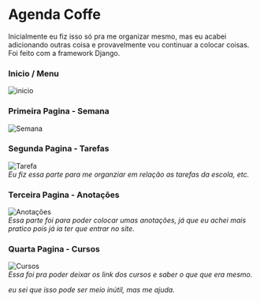 ﻿# Agenda Coffe

Inicialmente eu fiz isso só pra me organizar mesmo,
mas eu acabei adicionando outras coisa e provavelmente vou
continuar a colocar coisas.
<br>
Foi feito com a framework Django.
<br>
### Inicio / Menu
![inicio](https://i.imgur.com/EjYxyej.png)

### Primeira Pagina - Semana
![Semana](https://i.imgur.com/rT8Aymg.png)

### Segunda Pagina - Tarefas
![Tarefa](https://i.imgur.com/bNzw7yg.png)
<br>
_Eu fiz essa parte para me organziar em relação as tarefas da escola, etc._

### Terceira Pagina - Anotações
![Anotações](https://i.imgur.com/9WMVIei.png)
<br>
_Essa parte foi para poder colocar umas anotações, já que eu achei mais
pratico pois já ia ter que entrar no site._

### Quarta Pagina - Cursos
![Cursos](https://i.imgur.com/U3JK32e.png)
<br>
_Essa foi pra poder deixar os link dos cursos e saber o que que era mesmo._

_eu sei que isso pode ser meio inútil, mas me ajuda._
